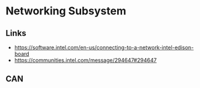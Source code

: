 Networking Subsystem
==

## Links

- https://software.intel.com/en-us/connecting-to-a-network-intel-edison-board
- https://communities.intel.com/message/294647#294647


## CAN

